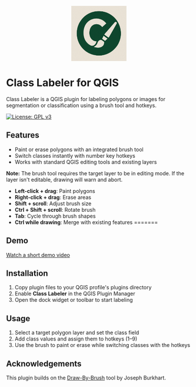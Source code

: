 <p align="center">
  <img src="class_labeler.png" alt="Class Labeler Logo" width="150"/>
</p>

# Class Labeler for QGIS

Class Labeler is a QGIS plugin for labeling polygons or images for segmentation or classification using a brush tool and hotkeys.

[![License: GPL v3](https://img.shields.io/badge/License-GPLv3-blue.svg)](https://www.gnu.org/licenses/gpl-3.0)

## Features

- Paint or erase polygons with an integrated brush tool
- Switch classes instantly with number key hotkeys
- Works with standard QGIS editing tools and existing layers


**Note:** The brush tool requires the target layer to be in editing mode. If the layer isn't editable, drawing will warn and abort.

- **Left-click + drag**: Paint polygons
- **Right-click + drag**: Erase areas
- **Shift + scroll**: Adjust brush size
- **Ctrl + Shift + scroll**: Rotate brush
- **Tab**: Cycle through brush shapes
- **Ctrl while drawing**: Merge with existing features
=======
## Demo


[Watch a short demo video](https://samplelib.com/lib/preview/mp4/sample-5s.mp4)

## Installation

1. Copy plugin files to your QGIS profile's plugins directory
2. Enable **Class Labeler** in the QGIS Plugin Manager
3. Open the dock widget or toolbar to start labeling

## Usage

1. Select a target polygon layer and set the class field
2. Add class values and assign them to hotkeys (1–9)
3. Use the brush to paint or erase while switching classes with the hotkeys

## Acknowledgements

This plugin builds on the [Draw-By-Brush](https://github.com/josephburkhart/Draw-By-Brush) tool by Joseph Burkhart.

